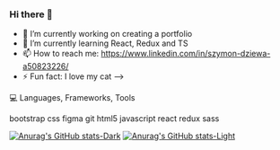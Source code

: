 ### Hi there 👋

- 🔭 I’m currently working on creating a portfolio
- 🌱 I’m currently learning React, Redux and TS
- 📫 How to reach me: https://www.linkedin.com/in/szymon-dziewa-a50823226/
- ⚡ Fun fact: I love my cat 
-->


💻 Languages, Frameworks, Tools

bootstrap css figma git html5 javascript react redux sass 

[![Anurag's GitHub stats-Dark](https://github-readme-stats.vercel.app/api?username=Szymofcion&show_icons=true&theme=dark#gh-dark-mode-only)](https://github.com/anuraghazra/github-readme-stats#gh-dark-mode-only)
[![Anurag's GitHub stats-Light](https://github-readme-stats.vercel.app/api?username=Szymofcion&show_icons=true&theme=default#gh-dark-mode-only)](https://github.com/anuraghazra/github-readme-stats#gh-light-mode-only)
